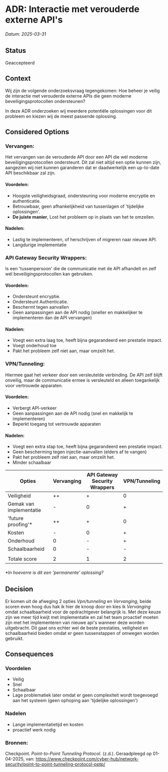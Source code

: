 # ADR: Interactie met verouderde externe API's


###### Datum: 2025-03-31

## Status
Geaccepteerd

## Context
Wij zijn de volgende onderzoeksvraag tegengekomen: Hoe beheer je veilig de interactie met verouderde externe APIs die geen moderne beveiligingsprotocollen ondersteunen?

In deze ADR onderzoeken wij meerdere potentiële oplossingen voor dit probleem en kiezen wij de meest passende oplossing.

## Considered Options


### Vervangen:
Het vervangen van de verouderde API door een API die wél moderne beveiligingsprotocollen ondersteunt. Dit zal niet altijd een optie kunnen zijn, aangezien wij niet kunnen garanderen dat er daadwerkelijk een up-to-date API beschikbaar zal zijn.

#### Voordelen:
- Hoogste veiligheidsgraad, ondersteuning voor moderne encryptie en authenticatie.
- Betrouwbaar, geen afhankelijkheid van tussenlagen of 'tijdelijke oplossingen'.
- **De juiste manier**, Lost het probleem op in plaats van het te omzeilen.

#### Nadelen:
- Lastig te implementeren, of herschrijven of migreren naar nieuwe API.
- Langdurige implementatie


### API Gateway Security Wrappers:
Is een 'tussenpersoon' die de communicatie met de API afhandelt en zelf wél beveiligingsprotocollen kan gebruiken.

#### Voordelen:
- Ondersteunt encryptie.
- Ondersteunt Authenticatie.
- Beschermt tegen aanvallen
- Geen aanpassingen aan de API nodig (sneller en makkelijker te implementeren dan de API vervangen)


#### Nadelen:
- Voegt een extra laag toe, heeft bijna gegarandeerd een prestatie impact.
- Voegt onderhoud toe
- Pakt het probleem zelf niet aan, maar omzeilt het.


### VPN/Tunneling:
Hiermee gaat het verkeer door een versleutelde verbinding. De API zelf blijft onveilig, maar de communicatie ermee is versleuteld en alleen toegankelijk voor vertrouwde apparaten.

#### Voordelen:
- Verbergt API-verkeer
- Geen aanpassingen aan de API nodig (snel en makkelijk te implementeren)
- Beperkt toegang tot vertrouwde apparaten

#### Nadelen:
- Voegt een extra stap toe, heeft bijna gegarandeerd een prestatie impact.
- Geen bescherming tegen injectie-aanvallen (elders af te vangen)
- Pakt het probleem zelf niet aan, maar omzeilt het.
- Minder schaalbaar

| Opties                  | Vervanging | API Gateway Security Wrappers | VPN/Tunneling |
|-------------------------|------------|-------------------------------|---------------|
| Veiligheid              | ++         | +                             | 0             |
| Gemak van implementatie | -          | 0                             | +             |
| 'future proofing'*      | ++         | +                             | 0             |
| Kosten                  | -          | 0                             | +             |
| Onderhoud               | 0          | -                             | +             |
| Schaalbaarheid          | 0          | -                             | -             |
|                         |            |                               |               |
| Totale score            | 2          | 1                             | 2             |


###### *In hoeverre is dit een 'permanente' oplossing?


## Decision

Er komen uit de afweging 2 opties _Vpn/tunneling_ en _Vervanging_, beide scoren even hoog dus hak ik hier de knoop door en kies ik _Vervanging_ omdat schaalbaarheid voor de opdrachtgever belangrijk is.
Met deze keuze zijn we meer tijd kwijt met implementatie en zal het team proactief moeten zijn met het implementeren van nieuwe api's wanneer deze worden uitgebracht. 
Dit gaat ons echter wel de beste prestaties, veiligheid en schaalbaarheid bieden omdat er geen tussenstappen of omwegen worden gebruikt.


## Consequences

### Voordelen
- Veilig
- Snel
- Schaalbaar
- Lage problematiek later omdat er geen complexiteit wordt toegevoegd aan het systeem (geen ophoping aan 'tijdelijke oplossingen')

### Nadelen
- Lange implementatietijd en kosten
- proactief werk nodig


### Bronnen:

Checkpoint. _Point-to-Point Tunneling Protocol_. (z.d.). Geraadpleegd op 01-04-2025, van: https://www.checkpoint.com/cyber-hub/network-security/point-to-point-tunneling-protocol-pptp/

